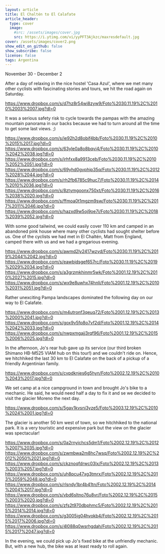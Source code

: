 ```yaml
---
layout: article
title: El Chaltén to El Calafate
article_header:
  type: cover
  image:
    #src: /assets/images/cover.jpg
    src: https://i.ytimg.com/vi/yyPFT3Ajkzc/maxresdefault.jpg
cover: /assets/images/cover2.png
show_edit_on_github: false
show_subscribe: false
license: false
tags: Argentina 
---
```


November 30 - December 2

After a day of relaxing in the nice hostel 'Casa Azul', where we met many other cyclists with fascinating stories and tours, we hit the road again on Saturday.

<!--more-->

https://www.dropbox.com/s/d7hz8r54wi8zyw9/Foto%2030.11.19%2C%2010%2003%2007.jpg?dl=0

It was a serious safety risk to cycle towards the pampas with the amazing mountain panorama in our backs because we had to turn around all the time to get some last views. ;)

https://www.dropbox.com/s/ie92h2d8obif4bb/Foto%2030.11.19%2C%2010%2015%2017.jpg?dl=0
https://www.dropbox.com/s/63yle0a8o8bqvi4/Foto%2030.11.19%2C%2010%2042%2038.jpg?dl=0
https://www.dropbox.com/s/irhfxx8a9913ceb/Foto%2030.11.19%2C%2010%2052%2051.jpg?dl=0
https://www.dropbox.com/s/69yhd0gvphip35q/Foto%2030.11.19%2C%2012%2028%2044.jpg?dl=0
https://www.dropbox.com/s/rh2fb6785c9huc7/Foto%2030.11.19%2C%2014%2010%2036.jpg?dl=0
https://www.dropbox.com/s/8ztymgoonx750xt/Foto%2030.11.19%2C%2016%2038%2020.jpg?dl=0
https://www.dropbox.com/s/ffmoa0t1mgzm9sw/Foto%2030.11.19%2C%2017%2011%2046.jpg?dl=0
https://www.dropbox.com/s/hazxd9w5oj9oe7i/Foto%2030.11.19%2C%2018%2039%2052.jpg?dl=0

With some good tailwind, we could easily cover 110 km and camped in an abandoned pink house where many other cyclists had sought shelter before us. One of the cyclists we had met in El Chaltén, Matt from England, camped there with us and we had a gregarious evening.

https://www.dropbox.com/s/awmd2ly2417wzyd/Foto%2030.11.19%2C%2019%2044%2042.jpg?dl=0
https://www.dropbox.com/s/eawbjdsgef657rc/Foto%2030.11.19%2C%2019%2029%2034.jpg?dl=0
https://www.dropbox.com/s/a3grzmkhinmr5wk/Foto%2001.12.19%2C%2010%2027%2015.jpg?dl=0
https://www.dropbox.com/s/wx9e8uwhx74hnli/Foto%2001.12.19%2C%2010%2031%2051.jpg?dl=0

Rather unexciting Pampa landscapes dominated the following day on our way to El Calafate.

https://www.dropbox.com/s/m4utronf3qeuq72/Foto%2001.12.19%2C%2013%2000%2041.jpg?dl=0
https://www.dropbox.com/s/gox9v5fp8o7vf2d/Foto%2001.12.19%2C%2014%2042%2033.jpg?dl=0
https://www.dropbox.com/s/nwpxmgajj3rqf96/Foto%2001.12.19%2C%2015%2006%2025.jpg?dl=0

In the afternoon, Jo's rear hub gave up its service (our third broken Shimano HB-M525 VIAM hub on this tour!) and we couldn't ride on. Hence, we hitchhiked the last 30 km to El Calafate on the back of a pickup of a friendly Argentinian family.

https://www.dropbox.com/s/cvpdknjes6g5hyn/Foto%2002.12.19%2C%2010%2043%2017.jpg?dl=0

We set camp at a nice campground in town and brought Jo's bike to a mechanic. He said, he would need half a day to fix it and se we decided to visit the glacier Moreno the next day.

https://www.dropbox.com/s/5gav1kvsni3yze5/Foto%2003.12.19%2C%2010%2024%2001.jpg?dl=0

The glacier is another 50 km west of town, so we hitchhiked to the national park. It is a very touristic and expensive park but the view on the glacier was spectacular!

https://www.dropbox.com/s/0a2rnyichcs5dm1/Foto%2002.12.19%2C%2012%2007%2035.jpg?dl=0
https://www.dropbox.com/s/zwmbwa2m8hc7wsq/Foto%2002.12.19%2C%2012%2050%2021.jpg?dl=0
https://www.dropbox.com/s/ckznoqfdrwc03lx/Foto%2002.12.19%2C%2013%2003%2057.jpg?dl=0
https://www.dropbox.com/s/uh8pcu47xg3tmrx/Foto%2002.12.19%2C%2013%2059%2048.jpg?dl=0
https://www.dropbox.com/s/rlsndy1br4b41tn/Foto%2002.12.19%2C%2014%2004%2017.jpg?dl=0
https://www.dropbox.com/s/vbd6sltno76u8vr/Foto%2002.12.19%2C%2015%2003%2020.jpg?dl=0
https://www.dropbox.com/s/zfs2t970dbphmc5/Foto%2002.12.19%2C%2015%2014%2014.jpg?dl=0
https://www.dropbox.com/s/g3005jg04hvokb4/Foto%2002.12.19%2C%2015%2017%2006.jpg?dl=0
https://www.dropbox.com/s/4l088q0wsrhgdah/Foto%2002.12.19%2C%2015%2017%2047.jpg?dl=0

In the evening, we could pick up Jo's fixed bike at the unfriendly mechanic. But, with a new hub, the bike was at least ready to roll again.